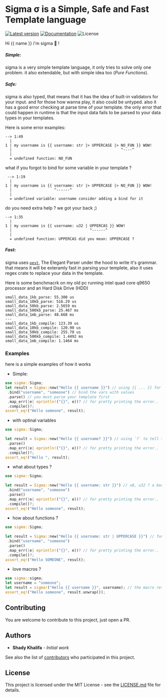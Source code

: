 # Sigma σ is a Simple, Safe and Fast Template language

[![Latest version](https://img.shields.io/crates/v/sigma.svg)](https://crates.io/crates/sigma)
[![Documentation](https://docs.rs/sigma/badge.svg)](https://docs.rs/sigma)
![License](https://img.shields.io/crates/l/sigma.svg)

Hi {{ name }} i'm sigma :wave: !

##### Simple:
sigma is a very simple template language, it only tries to solve only one
problem. it also extendable, but with simple idea too (_Pure Functions_).
##### Safe:
sigma is also typed, that means that it has the idea of built-in validators
for your input. and for those how wanna play, it also could be untyped.
also it has a good error checking at parse time of your template.
the only error that could happen in runtime is that the input data fails to be parsed to your data types
in your templates.

Here is some error examples:
```
--> 1:49
  |
1 | my username is {{ username: str |> UPPERCASE |> NO_FUN }} WOW!
  |                                                 ^----^
  |
  = undefined function: NO_FUN
```
what if you forgot to bind for some variable in your template ?
```
 --> 1:19
  |
1 | my username is {{ username: str |> UPPERCASE |> NO_FUN }} WOW!
  |                   ^------^
  |
  = undefined variable: username consider adding a bind for it
```
do you need extra help ? we got your back ;)
```
--> 1:35
  |
1 | my username is {{ username: u32 | UPPERCAS }} WOW!
  |                                   ^------^
  |
  = undefined function: UPPERCAS did you mean: UPPERCASE ?
```

##### Fast:
sigma uses [`pest`](https://pest.rs/), The Elegant Parser under the hood to write it's grammar.
that means it will be exteramly fast in parsing your templete, also it uses regex crate to replace your
data in the template.

Here is some benchmacrk on my old pc running intel quad core q9650 processor and an Hard Disk Drive (HDD)
```
small_data_1kb_parse: 55.300 us
small_data_10kb_parse: 516.29 us
small_data_50kb_parse: 2.5659 ms
small_data_500kb_parse: 25.467 ms
small_data_1mb_parse: 48.668 ms
---
small_data_1kb_compile: 123.39 us
small_data_10kb_compile: 120.90 us
small_data_50kb_compile: 255.70 us
small_data_500kb_compile: 1.4492 ms
small_data_1mb_compile: 1.1464 ms
```

### Examples
here is a simple examples of how it works

* Simple:
```rust
use sigma::Sigma;
let result = Sigma::new("Hello {{ username }}") // using {{ ... }} for the template.
 .bind("username", "someone") // bind the vars with values
 .parse() // you must parse your template first
 .map_err(|e| eprintln!("{}", e))? // for pretty printing the error..
 .compile()?;
assert_eq!("Hello someone", result);
```
* with optinal variables
```rust
use sigma::Sigma;
  
let result = Sigma::new("Hello {{ username? }}") // using `?` to tell the parser it maybe `null`.
 .parse()
 .map_err(|e| eprintln!("{}", e))? // for pretty printing the error..
 .compile()?;
assert_eq!("Hello ", result);
```
* what about types ?
```rust
use sigma::Sigma;
  
let result = Sigma::new("Hello {{ username: str }}") // u8, u32 ? a bool ?.
 .bind("username", "someone")
 .parse()
 .map_err(|e| eprintln!("{}", e))? // for pretty printing the error..
 .compile()?;
assert_eq!("Hello someone", result);
```
* how about functions ?
```rust
use sigma::Sigma;
  
let result = Sigma::new("Hello {{ username: str | UPPERCASE }}") // functions uses the `|` operator or if you love `|>` you can use it too.
 .bind("username", "someone")
 .parse()
 .map_err(|e| eprintln!("{}", e))? // for pretty printing the error..
 .compile()?;
assert_eq!("Hello SOMEONE", result);
```
* love macros ?
```rust
use sigma::sigma;
let username = "someone";
let result = sigma!("Hello {{ username }}", username); // the macro return the result so you can check for compile erros.
assert_eq!("Hello someone", result.unwrap());
```

## Contributing

You are welcome to contribute to this project, just open a PR.

## Authors

* **Shady Khalifa** - _Initial work_

See also the list of [contributors](contributors) who participated in this project.

## License

This project is licensed under the MIT License - see the [LICENSE.md](LICENSE.md) file for details.
